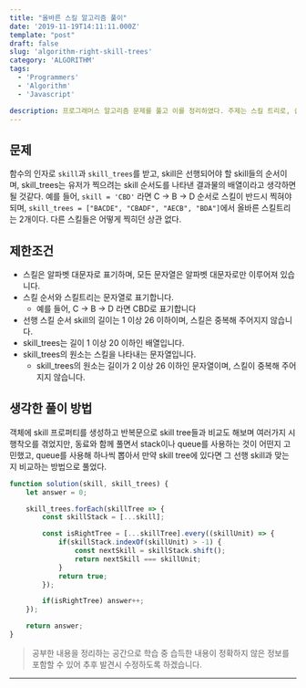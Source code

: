 ```yaml
---
title: "올바른 스킬 알고리즘 풀이"
date: '2019-11-19T14:11:11.000Z'
template: "post"
draft: false
slug: 'algorithm-right-skill-trees'
category: 'ALGORITHM'
tags:
  - 'Programmers'
  - 'Algorithm'
  - 'Javascript'

description: 프로그래머스 알고리즘 문제를 풀고 이를 정리하였다. 주제는 스킬 트리로, 쉽게 게임에서 선행 스킬을 배워야만 다음 스킬을 배울 수 있는 알고리즘으로 제공되는 여러가지 Skill Tree가 제시된 Skill 순서에 맞는지 확인하는 알고리즘이다. 해당 문제는 프로그래머스에서 제공하는 문제다.
---
```


## 문제
함수의 인자로 `skill`과 `skill_trees`를 받고, skill은 선행되어야 할 skill들의 순서이며, skill_trees는 유저가 찍으려는 skill 순서도를 나타낸 결과물의 배열이라고 생각하면 될 것같다.
예를 들어, `skill = 'CBD'` 라면 C -> B -> D 순서로 스킬이 반드시 찍혀야되며, `skill_trees = ["BACDE", "CBADF", "AECB", "BDA"]`에서 올바른 스킬트리는 2개이다. 다른 스킬들은 어떻게 찍히던 상관 없다.

## 제한조건
- 스킬은 알파벳 대문자로 표기하며, 모든 문자열은 알파벳 대문자로만 이루어져 있습니다.
- 스킬 순서와 스킬트리는 문자열로 표기합니다.
  - 예를 들어, C → B → D 라면 CBD로 표기합니다
- 선행 스킬 순서 skill의 길이는 1 이상 26 이하이며, 스킬은 중복해 주어지지 않습니다.
- skill_trees는 길이 1 이상 20 이하인 배열입니다.
- skill_trees의 원소는 스킬을 나타내는 문자열입니다.
  - skill_trees의 원소는 길이가 2 이상 26 이하인 문자열이며, 스킬이 중복해 주어지지 않습니다.

## 생각한 풀이 방법
객체에 skill 프로퍼티를 생성하고 반복문으로 skill tree들과 비교도 해보며 여러가지 시행착오를 겪었지만, 동료와 함께 풀면서 stack이나 queue를 사용하는 것이 어떤지 고민했고, queue를 사용해 하나씩 뽑아서 만약 skill tree에 있다면 그 선행 skill과 맞는지 비교하는 방법으로 풀었다.

```javascript
function solution(skill, skill_trees) {
    let answer = 0;

    skill_trees.forEach(skillTree => {
        const skillStack = [...skill];

        const isRightTree = [...skillTree].every((skillUnit) => {
            if(skillStack.indexOf(skillUnit) > -1) {
                const nextSkill = skillStack.shift();
                return nextSkill === skillUnit;
            }
            return true;
        });

        if(isRightTree) answer++;
    });

    return answer;
}
```

> 공부한 내용을 정리하는 공간으로 학습 중 습득한 내용이 정확하지 않은 정보를 포함할 수 있어 추후 발견시 수정하도록 하겠습니다.

---
